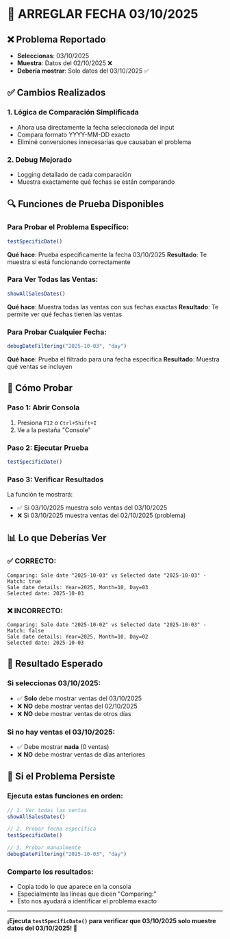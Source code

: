 # 🔧 ARREGLAR FECHA 03/10/2025

## ❌ **Problema Reportado**
- **Seleccionas**: 03/10/2025
- **Muestra**: Datos del 02/10/2025 ❌
- **Debería mostrar**: Solo datos del 03/10/2025 ✅

## ✅ **Cambios Realizados**

### 1. **Lógica de Comparación Simplificada**
- Ahora usa directamente la fecha seleccionada del input
- Compara formato YYYY-MM-DD exacto
- Eliminé conversiones innecesarias que causaban el problema

### 2. **Debug Mejorado**
- Logging detallado de cada comparación
- Muestra exactamente qué fechas se están comparando

## 🔍 **Funciones de Prueba Disponibles**

### **Para Probar el Problema Específico:**
```javascript
testSpecificDate()
```
**Qué hace**: Prueba específicamente la fecha 03/10/2025
**Resultado**: Te muestra si está funcionando correctamente

### **Para Ver Todas las Ventas:**
```javascript
showAllSalesDates()
```
**Qué hace**: Muestra todas las ventas con sus fechas exactas
**Resultado**: Te permite ver qué fechas tienen las ventas

### **Para Probar Cualquier Fecha:**
```javascript
debugDateFiltering("2025-10-03", "day")
```
**Qué hace**: Prueba el filtrado para una fecha específica
**Resultado**: Muestra qué ventas se incluyen

## 🚀 **Cómo Probar**

### **Paso 1: Abrir Consola**
1. Presiona `F12` o `Ctrl+Shift+I`
2. Ve a la pestaña "Console"

### **Paso 2: Ejecutar Prueba**
```javascript
testSpecificDate()
```

### **Paso 3: Verificar Resultados**
La función te mostrará:
- ✅ Si 03/10/2025 muestra solo ventas del 03/10/2025
- ❌ Si 03/10/2025 muestra ventas del 02/10/2025 (problema)

## 📊 **Lo que Deberías Ver**

### **✅ CORRECTO:**
```
Comparing: Sale date "2025-10-03" vs Selected date "2025-10-03" - Match: true
Sale date details: Year=2025, Month=10, Day=03
Selected date: 2025-10-03
```

### **❌ INCORRECTO:**
```
Comparing: Sale date "2025-10-02" vs Selected date "2025-10-03" - Match: false
Sale date details: Year=2025, Month=10, Day=02
Selected date: 2025-10-03
```

## 🎯 **Resultado Esperado**

### **Si seleccionas 03/10/2025:**
- ✅ **Solo** debe mostrar ventas del 03/10/2025
- ❌ **NO** debe mostrar ventas del 02/10/2025
- ❌ **NO** debe mostrar ventas de otros días

### **Si no hay ventas el 03/10/2025:**
- ✅ Debe mostrar **nada** (0 ventas)
- ❌ **NO** debe mostrar ventas de días anteriores

## 🔧 **Si el Problema Persiste**

### **Ejecuta estas funciones en orden:**
```javascript
// 1. Ver todas las ventas
showAllSalesDates()

// 2. Probar fecha específica
testSpecificDate()

// 3. Probar manualmente
debugDateFiltering("2025-10-03", "day")
```

### **Comparte los resultados:**
- Copia todo lo que aparece en la consola
- Especialmente las líneas que dicen "Comparing:"
- Esto nos ayudará a identificar el problema exacto

---

**¡Ejecuta `testSpecificDate()` para verificar que 03/10/2025 solo muestre datos del 03/10/2025! 🎯**
